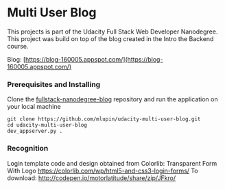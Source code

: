 # Multi User Blog

This projects is part of the Udacity Full Stack Web Developer Nanodegree. This project was build on top of the blog created in the Intro the Backend course.

Blog: [https://blog-160005.appspot.com/](https://blog-160005.appspot.com/)

### Prerequisites and Installing
Clone the [fullstack-nanodegree-blog](https://github.com/mlupin/udacity-multi-user-blog) repository and run the application on your local machine
  ```
  git clone https://github.com/mlupin/udacity-multi-user-blog.git
  cd udacity-multi-user-blog
  dev_appserver.py .
  ```

### Recognition
Login template code and design obtained from Colorlib: Transparent Form With Logo
https://colorlib.com/wp/html5-and-css3-login-forms/
To download: http://codepen.io/motorlatitude/share/zip/JFkro/
